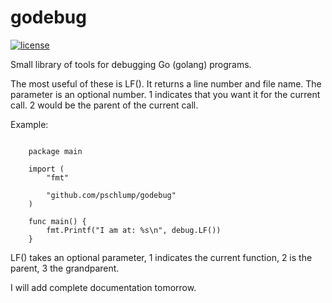 # godebug


 [![license](http://img.shields.io/badge/license-MIT-red.svg?style=flat)](https://raw.githubusercontent.com/pschlump/Go-FTL/master/LICENSE)

Small library of tools for debugging Go (golang) programs.

The most useful of these is LF().  It returns a line number
and file name.  The parameter is an optional number.
1 indicates that you want it for the current call. 2 would
be the parent of the current call.

Example:

``` golang

	package main

	import (
		"fmt"

		"github.com/pschlump/godebug"
	)

	func main() {
		fmt.Printf("I am at: %s\n", debug.LF())
	}

```

LF() takes an optional parameter, 1 indicates the current
function, 2 is the parent, 3 the grandparent.

I will add complete documentation tomorrow.


